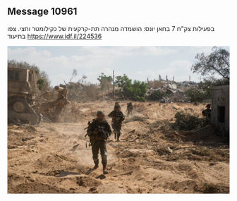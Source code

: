 ## Message 10961

בפעילות צק"ח 7 בחאן יונס:
הושמדה מנהרה תת-קרקעית של כקילומטר וחצי. צפו בתיעוד
https://www.idf.il/224536

![Photo](10961/10961_photo.jpg)
